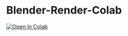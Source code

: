 # Blender-Render-Colab

[![Open In Colab](https://colab.research.google.com/assets/colab-badge.svg)](https://colab.research.google.com/github/dshot92/Blender-Render-Colab/blob/main/Blender_Render_Colab.ipynb)
